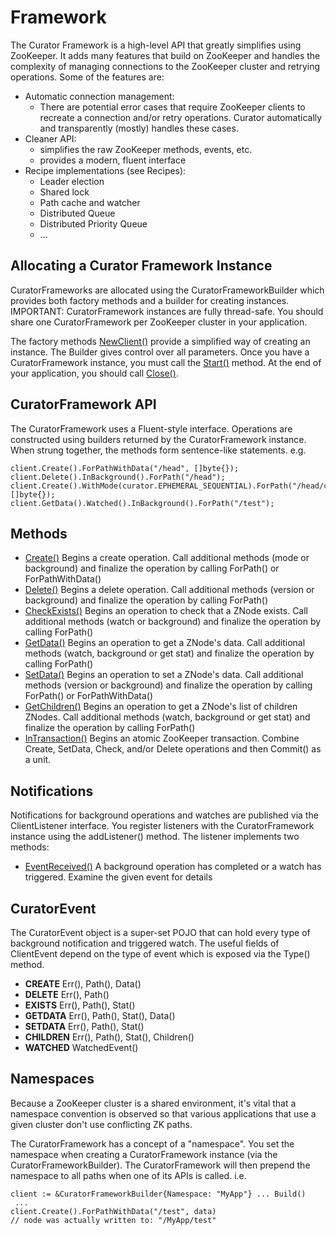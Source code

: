 # Framework

The Curator Framework is a high-level API that greatly simplifies using ZooKeeper. It adds many features that build on ZooKeeper and handles the complexity of managing connections to the ZooKeeper cluster and retrying operations. Some of the features are:

- Automatic connection management:
  * There are potential error cases that require ZooKeeper clients to recreate a connection and/or retry operations. Curator automatically and transparently (mostly) handles these cases.
- Cleaner API:
  * simplifies the raw ZooKeeper methods, events, etc.
  * provides a modern, fluent interface
- Recipe implementations (see Recipes):
  * Leader election
  * Shared lock
  * Path cache and watcher
  * Distributed Queue
  * Distributed Priority Queue
  * ...
  
## Allocating a Curator Framework Instance

CuratorFrameworks are allocated using the CuratorFrameworkBuilder which provides both factory methods and a builder for creating instances. IMPORTANT: CuratorFramework instances are fully thread-safe. You should share one CuratorFramework per ZooKeeper cluster in your application.

The factory methods [NewClient()](http://godoc.org/github.com/kwcho/curator.go#NewClient) provide a simplified way of creating an instance. The Builder gives control over all parameters. Once you have a CuratorFramework instance, you must call the [Start()](http://godoc.org/github.com/kwcho/curator.go#CuratorFramework.Start) method. At the end of your application, you should call [Close()](http://godoc.org/github.com/kwcho/curator.go#CuratorFramework.Close).

## CuratorFramework API

The CuratorFramework uses a Fluent-style interface. Operations are constructed using builders returned by the CuratorFramework instance. When strung together, the methods form sentence-like statements. e.g.

```
client.Create().ForPathWithData("/head", []byte{});
client.Delete().InBackground().ForPath("/head");
client.Create().WithMode(curator.EPHEMERAL_SEQUENTIAL).ForPath("/head/child", []byte{});
client.GetData().Watched().InBackground().ForPath("/test");
```

## Methods

- [Create()](http://godoc.org/github.com/kwcho/curator.go#CuratorFramework.Create)	Begins a create operation. Call additional methods (mode or background) and finalize the operation by calling ForPath() or ForPathWithData()
- [Delete()](http://godoc.org/github.com/kwcho/curator.go#CuratorFramework.Delete)	Begins a delete operation. Call additional methods (version or background) and finalize the operation by calling ForPath()
- [CheckExists()](http://godoc.org/github.com/kwcho/curator.go#CuratorFramework.CheckExists)	Begins an operation to check that a ZNode exists. Call additional methods (watch or background) and finalize the operation by calling ForPath()
- [GetData()](http://godoc.org/github.com/kwcho/curator.go#CuratorFramework.GetData)	Begins an operation to get a ZNode's data. Call additional methods (watch, background or get stat) and finalize the operation by calling ForPath()
- [SetData()](http://godoc.org/github.com/kwcho/curator.go#CuratorFramework.SetData)	Begins an operation to set a ZNode's data. Call additional methods (version or background) and finalize the operation by calling ForPath() or ForPathWithData()
- [GetChildren()](http://godoc.org/github.com/kwcho/curator.go#CuratorFramework.GetChildren)	Begins an operation to get a ZNode's list of children ZNodes. Call additional methods (watch, background or get stat) and finalize the operation by calling ForPath()
- [InTransaction()](http://godoc.org/github.com/kwcho/curator.go#CuratorFramework.InTransaction)	Begins an atomic ZooKeeper transaction. Combine Create, SetData, Check, and/or Delete operations and then Commit() as a unit.

## Notifications

Notifications for background operations and watches are published via the ClientListener interface. You register listeners with the CuratorFramework instance using the addListener() method. The listener implements two methods:

- [EventReceived()](http://godoc.org/github.com/kwcho/curator.go/#CuratorListener)	A background operation has completed or a watch has triggered. Examine the given event for details

## CuratorEvent

The CuratorEvent object is a super-set POJO that can hold every type of background notification and triggered watch. The useful fields of ClientEvent depend on the type of event which is exposed via the Type() method.

- **CREATE**	    Err(), Path(), Data()
- **DELETE**	    Err(), Path()
- **EXISTS**	    Err(), Path(), Stat()
- **GETDATA**    Err(), Path(), Stat(), Data()
- **SETDATA**    Err(), Path(), Stat()
- **CHILDREN**   Err(), Path(), Stat(), Children()
- **WATCHED**	 WatchedEvent()

## Namespaces

Because a ZooKeeper cluster is a shared environment, it's vital that a namespace convention is observed so that various applications that use a given cluster don't use conflicting ZK paths.

The CuratorFramework has a concept of a "namespace". You set the namespace when creating a CuratorFramework instance (via the CuratorFrameworkBuilder). The CuratorFramework will then prepend the namespace to all paths when one of its APIs is called. i.e.

```
client := &CuratorFrameworkBuilder{Namespace: "MyApp"} ... Build()
 ...
client.Create().ForPathWithData("/test", data)
// node was actually written to: "/MyApp/test"
```